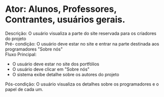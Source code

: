 # Ator: Alunos, Professores, Contrantes, usuários gerais.
Descrição: O usuário visualiza a parte do site reservada para os criadores do projeto<br>
Pré- condição: O usuário deve estar no site e entrar na parte destinada aos programadores "Sobre nós"<br>
Fluxo Principal:
* O usuário deve estar no site dos portfólios
* O usuário deve clicar em "Sobre nós"
* O sistema exibe detalhe sobre os autores do projeto

Pós-condição: O usuário visualiza os detalhes sobre os programadores e o papel de cada um.
